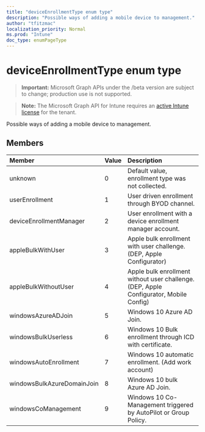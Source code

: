 ```yaml
---
title: "deviceEnrollmentType enum type"
description: "Possible ways of adding a mobile device to management."
author: "tfitzmac"
localization_priority: Normal
ms.prod: "Intune"
doc_type: enumPageType
---
```


# deviceEnrollmentType enum type

> **Important:** Microsoft Graph APIs under the /beta version are subject to change; production use is not supported.

> **Note:** The Microsoft Graph API for Intune requires an [active Intune license](https://go.microsoft.com/fwlink/?linkid=839381) for the tenant.

Possible ways of adding a mobile device to management.

## Members
|Member|Value|Description|
|:---|:---|:---|
|unknown|0|Default value, enrollment type was not collected.|
|userEnrollment|1|User driven enrollment through BYOD channel.|
|deviceEnrollmentManager|2|User enrollment with a device enrollment manager account.|
|appleBulkWithUser|3|Apple bulk enrollment with user challenge. (DEP, Apple Configurator)|
|appleBulkWithoutUser|4|Apple bulk enrollment without user challenge. (DEP, Apple Configurator, Mobile Config)|
|windowsAzureADJoin|5|Windows 10 Azure AD Join.|
|windowsBulkUserless|6|Windows 10 Bulk enrollment through ICD with certificate.|
|windowsAutoEnrollment|7|Windows 10 automatic enrollment. (Add work account)|
|windowsBulkAzureDomainJoin|8|Windows 10 bulk Azure AD Join.|
|windowsCoManagement|9|Windows 10 Co-Management triggered by AutoPilot or Group Policy.|




